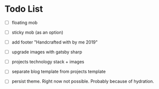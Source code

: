 # Todo List

- [ ] floating mob

- [ ] sticky mob (as an option)

- [ ] add footer "Handcrafted with by me 2019"

- [ ] upgrade images with gatsby sharp

- [ ] projects technology stack + images

- [ ] separate blog template from projects template

- [ ] persist theme. Right now not possible. Probably because of hydration.
